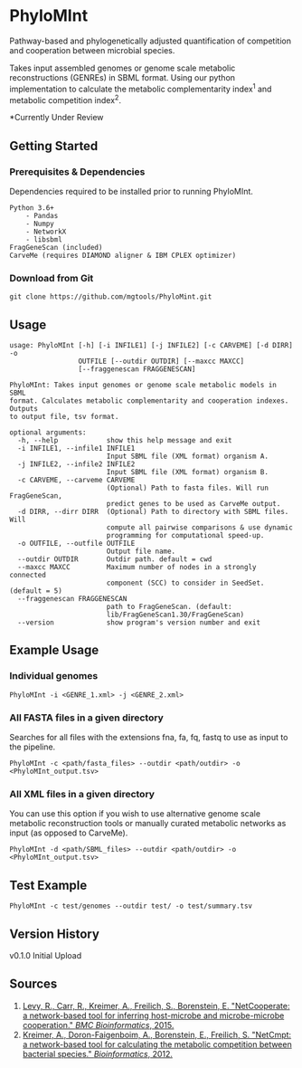 # PhyloMInt
Pathway-based and phylogenetically adjusted quantification of competition and cooperation between microbial species. 

Takes input assembled genomes or genome scale metabolic reconstructions (GENREs) in SBML format. Using our python implementation to calculate the metabolic complementarity index<sup>1</sup> and metabolic competition index<sup>2</sup>.

\*Currently Under Review

## Getting Started
### Prerequisites & Dependencies
Dependencies required to be installed prior to running PhyloMInt.
```
Python 3.6+
    - Pandas
    - Numpy
    - NetworkX
    - libsbml
FragGeneScan (included)
CarveMe (requires DIAMOND aligner & IBM CPLEX optimizer)
```

### Download from Git
```
git clone https://github.com/mgtools/PhyloMint.git
```

## Usage

```
usage: PhyloMInt [-h] [-i INFILE1] [-j INFILE2] [-c CARVEME] [-d DIRR] -o
                 OUTFILE [--outdir OUTDIR] [--maxcc MAXCC]
                 [--fraggenescan FRAGGENESCAN]

PhyloMInt: Takes input genomes or genome scale metabolic models in SBML
format. Calculates metabolic complementarity and cooperation indexes. Outputs
to output file, tsv format.

optional arguments:
  -h, --help            show this help message and exit
  -i INFILE1, --infile1 INFILE1
                        Input SBML file (XML format) organism A.
  -j INFILE2, --infile2 INFILE2
                        Input SBML file (XML format) organism B.
  -c CARVEME, --carveme CARVEME
                        (Optional) Path to fasta files. Will run FragGeneScan,
                        predict genes to be used as CarveMe output.
  -d DIRR, --dirr DIRR  (Optional) Path to directory with SBML files. Will
                        compute all pairwise comparisons & use dynamic
                        programming for computational speed-up.
  -o OUTFILE, --outfile OUTFILE
                        Output file name.
  --outdir OUTDIR       Outdir path. default = cwd
  --maxcc MAXCC         Maximum number of nodes in a strongly connected
                        component (SCC) to consider in SeedSet. (default = 5)
  --fraggenescan FRAGGENESCAN
                        path to FragGeneScan. (default:
                        lib/FragGeneScan1.30/FragGeneScan)
  --version             show program's version number and exit
```

## Example Usage

### Individual genomes 

```
PhyloMInt -i <GENRE_1.xml> -j <GENRE_2.xml> 
```

### All FASTA files in a given directory
Searches for all files with the extensions fna, fa, fq, fastq to use as input to the pipeline.
```
PhyloMInt -c <path/fasta_files> --outdir <path/outdir> -o <PhyloMInt_output.tsv>
```

### All XML files in a given directory
You can use this option if you wish to use alternative genome scale metabolic reconstruction tools or manually curated metabolic networks as input (as opposed to CarveMe).
```
PhyloMInt -d <path/SBML_files> --outdir <path/outdir> -o <PhyloMInt_output.tsv>
```

## Test Example

```
PhyloMInt -c test/genomes --outdir test/ -o test/summary.tsv
```

## Version History
v0.1.0 Initial Upload

## Sources 
1. [Levy, R., Carr, R., Kreimer, A., Freilich, S., Borenstein, E. "NetCooperate: a network-based tool for inferring host-microbe and microbe-microbe cooperation." *BMC Bioinformatics*, 2015.](https://bmcbioinformatics.biomedcentral.com/articles/10.1186/s12859-015-0588-y)
2. [Kreimer, A., Doron-Faigenboim, A., Borenstein, E., Freilich, S. "NetCmpt: a network-based tool for calculating the metabolic competition between bacterial species." *Bioinformatics*, 2012.](https://academic.oup.com/bioinformatics/article-lookup/doi/10.1093/bioinformatics/bts323)


